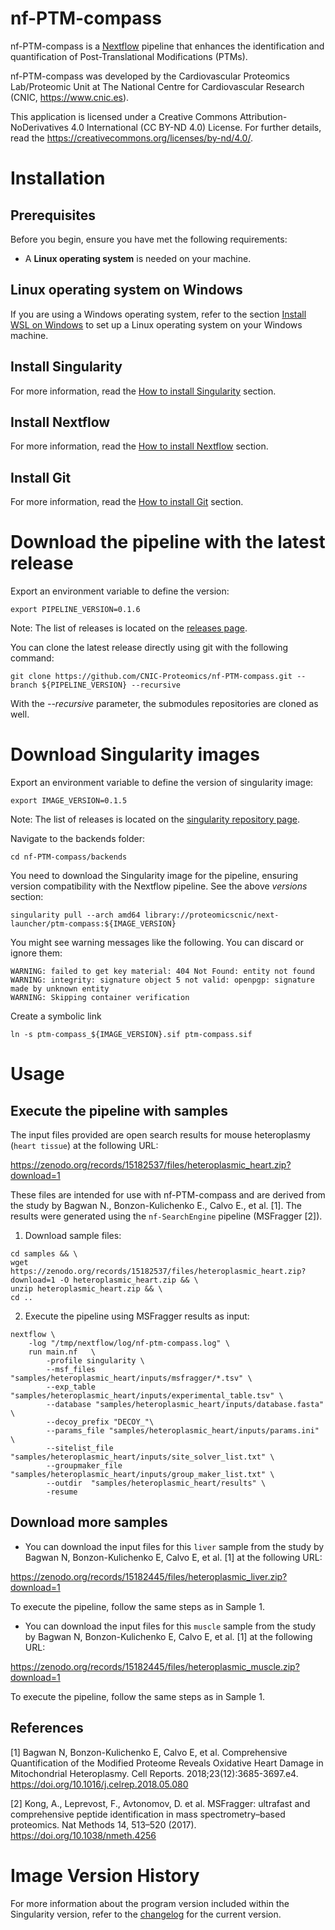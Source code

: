 # nf-PTM-compass

nf-PTM-compass is a [Nextflow](https://www.nextflow.io/) pipeline that enhances the identification and quantification of Post-Translational Modifications (PTMs).

<!-- ![Workflow schema](docs/images/pipeline.png) -->

nf-PTM-compass was developed by the Cardiovascular Proteomics Lab/Proteomic Unit at The National Centre for Cardiovascular Research (CNIC, https://www.cnic.es).

This application is licensed under a Creative Commons Attribution-NoDerivatives 4.0 International (CC BY-ND 4.0) License. For further details, read the https://creativecommons.org/licenses/by-nd/4.0/.


# Installation

## Prerequisites

Before you begin, ensure you have met the following requirements:

- A **Linux operating system** is needed on your machine.

## Linux operating system on Windows

If you are using a Windows operating system, refer to the section [Install WSL on Windows](docs/WSL.md) to set up a Linux operating system on your Windows machine.

## Install Singularity

For more information, read the [How to install Singularity](docs/SingularityCE.md) section.

## Install Nextflow

For more information, read the [How to install Nextflow](docs/Nextflow.md) section.

## Install Git

For more information, read the [How to install Git](docs/Git.md) section.


# Download the pipeline with the latest release

Export an environment variable to define the version:
```
export PIPELINE_VERSION=0.1.6
```
Note: The list of releases is located on the [releases page](https://github.com/CNIC-Proteomics/nf-PTM-compass/releases).

You can clone the latest release directly using git with the following command:
```
git clone https://github.com/CNIC-Proteomics/nf-PTM-compass.git --branch ${PIPELINE_VERSION} --recursive
```
With the *--recursive* parameter, the submodules repositories are cloned as well.


# Download Singularity images

Export an environment variable to define the version of singularity image:
```
export IMAGE_VERSION=0.1.5
```
Note: The list of releases is located on the [singularity repository page](https://cloud.sylabs.io/library/proteomicscnic/next-launcher/ptm-compass).

Navigate to the backends folder:
```
cd nf-PTM-compass/backends
```

You need to download the Singularity image for the pipeline, ensuring version compatibility with the Nextflow pipeline. See the above *versions* section:
```
singularity pull --arch amd64 library://proteomicscnic/next-launcher/ptm-compass:${IMAGE_VERSION}
```

You might see warning messages like the following. You can discard or ignore them:

    WARNING: failed to get key material: 404 Not Found: entity not found
    WARNING: integrity: signature object 5 not valid: openpgp: signature made by unknown entity
    WARNING: Skipping container verification

Create a symbolic link
```
ln -s ptm-compass_${IMAGE_VERSION}.sif ptm-compass.sif
```


# Usage

## Execute the pipeline with samples

The input files provided are open search results for mouse heteroplasmy (`heart tissue`) at the following URL:

https://zenodo.org/records/15182537/files/heteroplasmic_heart.zip?download=1

These files are intended for use with nf-PTM-compass and are derived from the study by Bagwan N., Bonzon-Kulichenko E., Calvo E., et al. [1]. The results were generated using the `nf-SearchEngine` pipeline (MSFragger [2]).

1. Download sample files:
```
cd samples && \
wget https://zenodo.org/records/15182537/files/heteroplasmic_heart.zip?download=1 -O heteroplasmic_heart.zip && \
unzip heteroplasmic_heart.zip && \
cd ..
```

2. Execute the pipeline using MSFragger results as input:
```
nextflow \
    -log "/tmp/nextflow/log/nf-ptm-compass.log" \
    run main.nf   \
        -profile singularity \
        --msf_files "samples/heteroplasmic_heart/inputs/msfragger/*.tsv" \
        --exp_table "samples/heteroplasmic_heart/inputs/experimental_table.tsv" \
        --database "samples/heteroplasmic_heart/inputs/database.fasta" \
        --decoy_prefix "DECOY_"\
        --params_file "samples/heteroplasmic_heart/inputs/params.ini" \
        --sitelist_file "samples/heteroplasmic_heart/inputs/site_solver_list.txt" \
        --groupmaker_file "samples/heteroplasmic_heart/inputs/group_maker_list.txt" \
        --outdir  "samples/heteroplasmic_heart/results" \
        -resume
```
<!--
2. Execute the pipeline IN LOCAL using MSFragger results as input:
```
nextflow \
    -log "/tmp/nextflow/log/nf-ptm-compass.log" \
    run main.nf   \
        --msf_files "/mnt/tierra/U_Proteomica/UNIDAD/Softwares/jmrodriguezc/nf-PTM-compass/samples/heteroplasmic_heart/inputs/msfragger/*.tsv" \
        --exp_table "/mnt/tierra/U_Proteomica/UNIDAD/Softwares/jmrodriguezc/nf-PTM-compass/samples/heteroplasmic_heart/inputs/experimental_table.tsv" \
        --database "/mnt/tierra/U_Proteomica/UNIDAD/Softwares/jmrodriguezc/nf-PTM-compass/samples/heteroplasmic_heart/inputs/database.fasta" \
        --decoy_prefix "DECOY_"\
        --params_file "/mnt/tierra/U_Proteomica/UNIDAD/Softwares/jmrodriguezc/nf-PTM-compass/samples/heteroplasmic_heart/inputs/params.ini" \
        --sitelist_file "/mnt/tierra/U_Proteomica/UNIDAD/Softwares/jmrodriguezc/nf-PTM-compass/samples/heteroplasmic_heart/inputs/site_solver_list.txt" \
        --groupmaker_file "/mnt/tierra/U_Proteomica/UNIDAD/Softwares/jmrodriguezc/nf-PTM-compass/samples/heteroplasmic_heart/inputs/group_maker_list.txt" \
        --outdir  "/mnt/tierra/U_Proteomica/UNIDAD/Softwares/jmrodriguezc/nf-PTM-compass/samples/heteroplasmic_heart/results" \
        -resume
```
-->

## Download more samples

+ You can download the input files for this `liver` sample from the study by Bagwan N, Bonzon-Kulichenko E, Calvo E, et al. [1] at the following URL:

https://zenodo.org/records/15182445/files/heteroplasmic_liver.zip?download=1

To execute the pipeline, follow the same steps as in Sample 1.

<!--
2. Execute the pipeline IN LOCAL using MSFragger results as input:
```
nextflow \
    -log "/tmp/nextflow/log/nf-ptm-compass.log" \
    run main.nf   \
        --msf_files "/mnt/tierra/U_Proteomica/UNIDAD/Softwares/jmrodriguezc/nf-PTM-compass/samples/heteroplasmic_liver/inputs/msfragger/*.tsv" \
        --exp_table "/mnt/tierra/U_Proteomica/UNIDAD/Softwares/jmrodriguezc/nf-PTM-compass/samples/heteroplasmic_liver/inputs/experimental_table.tsv" \
        --database "/mnt/tierra/U_Proteomica/UNIDAD/Softwares/jmrodriguezc/nf-PTM-compass/samples/heteroplasmic_liver/inputs/database.fasta" \
        --decoy_prefix "DECOY_"\
        --params_file "/mnt/tierra/U_Proteomica/UNIDAD/Softwares/jmrodriguezc/nf-PTM-compass/samples/heteroplasmic_liver/inputs/params.ini" \
        --sitelist_file "/mnt/tierra/U_Proteomica/UNIDAD/Softwares/jmrodriguezc/nf-PTM-compass/samples/heteroplasmic_liver/inputs/site_solver_list.txt" \
        --groupmaker_file "/mnt/tierra/U_Proteomica/UNIDAD/Softwares/jmrodriguezc/nf-PTM-compass/samples/heteroplasmic_liver/inputs/group_maker_list.txt" \
        --outdir  "/mnt/tierra/U_Proteomica/UNIDAD/Softwares/jmrodriguezc/nf-PTM-compass/samples/heteroplasmic_liver/results" \
        -resume
```
-->


+ You can download the input files for this `muscle` sample from the study by Bagwan N, Bonzon-Kulichenko E, Calvo E, et al. [1] at the following URL:

https://zenodo.org/records/15182445/files/heteroplasmic_muscle.zip?download=1

To execute the pipeline, follow the same steps as in Sample 1.


<!--
2. Execute the pipeline IN LOCAL using MSFragger results as input:
```
nextflow \
    -log "/tmp/nextflow/log/nf-ptm-compass.log" \
    run main.nf   \
        --msf_files "/mnt/tierra/U_Proteomica/UNIDAD/Softwares/jmrodriguezc/nf-PTM-compass/samples/heteroplasmic_muscle/inputs/msfragger/*.tsv" \
        --exp_table "/mnt/tierra/U_Proteomica/UNIDAD/Softwares/jmrodriguezc/nf-PTM-compass/samples/heteroplasmic_muscle/inputs/experimental_table.tsv" \
        --database "/mnt/tierra/U_Proteomica/UNIDAD/Softwares/jmrodriguezc/nf-PTM-compass/samples/heteroplasmic_muscle/inputs/database.fasta" \
        --decoy_prefix "DECOY_"\
        --params_file "/mnt/tierra/U_Proteomica/UNIDAD/Softwares/jmrodriguezc/nf-PTM-compass/samples/heteroplasmic_muscle/inputs/params.ini" \
        --sitelist_file "/mnt/tierra/U_Proteomica/UNIDAD/Softwares/jmrodriguezc/nf-PTM-compass/samples/heteroplasmic_muscle/inputs/site_solver_list.txt" \
        --groupmaker_file "/mnt/tierra/U_Proteomica/UNIDAD/Softwares/jmrodriguezc/nf-PTM-compass/samples/heteroplasmic_muscle/inputs/group_maker_list.txt" \
        --outdir  "/mnt/tierra/U_Proteomica/UNIDAD/Softwares/jmrodriguezc/nf-PTM-compass/samples/heteroplasmic_muscle/results" \
        -resume
```
-->


## References

[1] Bagwan N, Bonzon-Kulichenko E, Calvo E, et al. Comprehensive Quantification of the Modified Proteome Reveals Oxidative Heart Damage in Mitochondrial Heteroplasmy. Cell Reports. 2018;23(12):3685-3697.e4. https://doi.org/10.1016/j.celrep.2018.05.080

[2] Kong, A., Leprevost, F., Avtonomov, D. et al. MSFragger: ultrafast and comprehensive peptide identification in mass spectrometry–based proteomics. Nat Methods 14, 513–520 (2017). https://doi.org/10.1038/nmeth.4256

# Image Version History

For more information about the program version included within the Singularity version, refer to the [changelog](changelog.md) for the current version.
